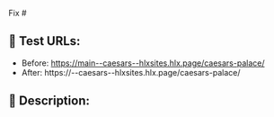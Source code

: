 <!--- Please always provide the [GitHub issue(s)](../issues) your PR is for, as well as test URLs where your change can be observed (before and after): -->

Fix #<gh-issue-id>

## 🔗 Test URLs:
  
- Before: https://main--caesars--hlxsites.hlx.page/caesars-palace/
- After: https://<branch>--caesars--hlxsites.hlx.page/caesars-palace/

## 📝 Description:
  
<!--- What changes are in this pull request? Include screenshots when helpful. -->
